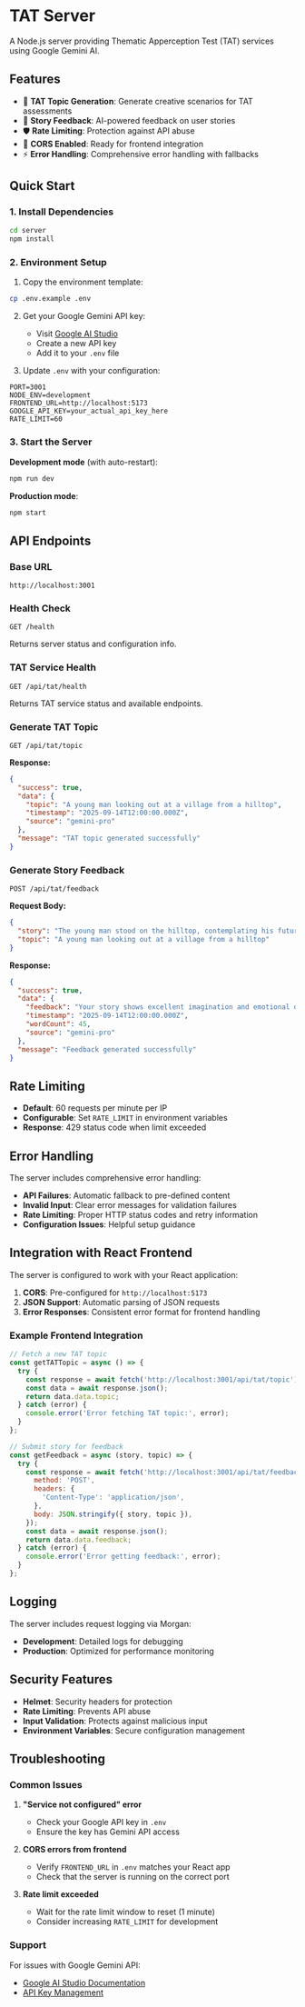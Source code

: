 # TAT Server

A Node.js server providing Thematic Apperception Test (TAT) services using Google Gemini AI.

## Features

- 🎯 **TAT Topic Generation**: Generate creative scenarios for TAT assessments
- 📝 **Story Feedback**: AI-powered feedback on user stories
- 🛡️ **Rate Limiting**: Protection against API abuse
- 🚀 **CORS Enabled**: Ready for frontend integration
- ⚡ **Error Handling**: Comprehensive error handling with fallbacks

## Quick Start

### 1. Install Dependencies

```bash
cd server
npm install
```

### 2. Environment Setup

1. Copy the environment template:
```bash
cp .env.example .env
```

2. Get your Google Gemini API key:
   - Visit [Google AI Studio](https://makersuite.google.com/app/apikey)
   - Create a new API key
   - Add it to your `.env` file

3. Update `.env` with your configuration:
```env
PORT=3001
NODE_ENV=development
FRONTEND_URL=http://localhost:5173
GOOGLE_API_KEY=your_actual_api_key_here
RATE_LIMIT=60
```

### 3. Start the Server

**Development mode** (with auto-restart):
```bash
npm run dev
```

**Production mode**:
```bash
npm start
```

## API Endpoints

### Base URL
```
http://localhost:3001
```

### Health Check
```
GET /health
```
Returns server status and configuration info.

### TAT Service Health
```
GET /api/tat/health
```
Returns TAT service status and available endpoints.

### Generate TAT Topic
```
GET /api/tat/topic
```

**Response:**
```json
{
  "success": true,
  "data": {
    "topic": "A young man looking out at a village from a hilltop",
    "timestamp": "2025-09-14T12:00:00.000Z",
    "source": "gemini-pro"
  },
  "message": "TAT topic generated successfully"
}
```

### Generate Story Feedback
```
POST /api/tat/feedback
```

**Request Body:**
```json
{
  "story": "The young man stood on the hilltop, contemplating his future...",
  "topic": "A young man looking out at a village from a hilltop"
}
```

**Response:**
```json
{
  "success": true,
  "data": {
    "feedback": "Your story shows excellent imagination and emotional depth...",
    "timestamp": "2025-09-14T12:00:00.000Z",
    "wordCount": 45,
    "source": "gemini-pro"
  },
  "message": "Feedback generated successfully"
}
```

## Rate Limiting

- **Default**: 60 requests per minute per IP
- **Configurable**: Set `RATE_LIMIT` in environment variables
- **Response**: 429 status code when limit exceeded

## Error Handling

The server includes comprehensive error handling:

- **API Failures**: Automatic fallback to pre-defined content
- **Invalid Input**: Clear error messages for validation failures
- **Rate Limiting**: Proper HTTP status codes and retry information
- **Configuration Issues**: Helpful setup guidance

## Integration with React Frontend

The server is configured to work with your React application:

1. **CORS**: Pre-configured for `http://localhost:5173`
2. **JSON Support**: Automatic parsing of JSON requests
3. **Error Responses**: Consistent error format for frontend handling

### Example Frontend Integration

```javascript
// Fetch a new TAT topic
const getTATTopic = async () => {
  try {
    const response = await fetch('http://localhost:3001/api/tat/topic');
    const data = await response.json();
    return data.data.topic;
  } catch (error) {
    console.error('Error fetching TAT topic:', error);
  }
};

// Submit story for feedback
const getFeedback = async (story, topic) => {
  try {
    const response = await fetch('http://localhost:3001/api/tat/feedback', {
      method: 'POST',
      headers: {
        'Content-Type': 'application/json',
      },
      body: JSON.stringify({ story, topic }),
    });
    const data = await response.json();
    return data.data.feedback;
  } catch (error) {
    console.error('Error getting feedback:', error);
  }
};
```

## Logging

The server includes request logging via Morgan:
- **Development**: Detailed logs for debugging
- **Production**: Optimized for performance monitoring

## Security Features

- **Helmet**: Security headers for protection
- **Rate Limiting**: Prevents API abuse
- **Input Validation**: Protects against malicious input
- **Environment Variables**: Secure configuration management

## Troubleshooting

### Common Issues

1. **"Service not configured" error**
   - Check your Google API key in `.env`
   - Ensure the key has Gemini API access

2. **CORS errors from frontend**
   - Verify `FRONTEND_URL` in `.env` matches your React app
   - Check that the server is running on the correct port

3. **Rate limit exceeded**
   - Wait for the rate limit window to reset (1 minute)
   - Consider increasing `RATE_LIMIT` for development

### Support

For issues with Google Gemini API:
- [Google AI Studio Documentation](https://ai.google.dev/docs)
- [API Key Management](https://makersuite.google.com/app/apikey)